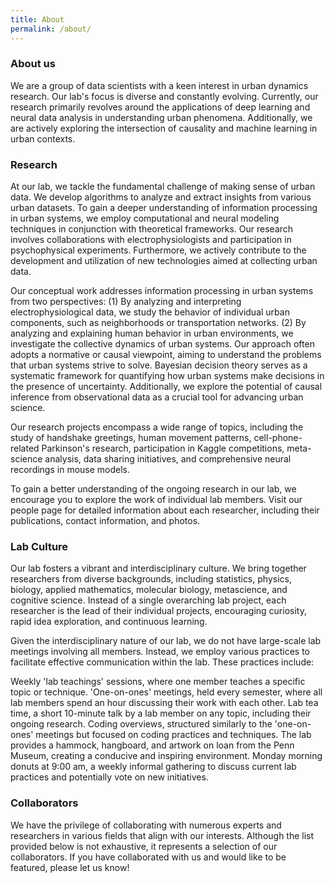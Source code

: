```yaml
---
title: About
permalink: /about/
---
```


### About us
We are a group of data scientists with a keen interest in urban dynamics research. Our lab's focus is diverse and constantly evolving. Currently, our research primarily revolves around the applications of deep learning and neural data analysis in understanding urban phenomena. Additionally, we are actively exploring the intersection of causality and machine learning in urban contexts.

### Research
At our lab, we tackle the fundamental challenge of making sense of urban data. We develop algorithms to analyze and extract insights from various urban datasets. To gain a deeper understanding of information processing in urban systems, we employ computational and neural modeling techniques in conjunction with theoretical frameworks. Our research involves collaborations with electrophysiologists and participation in psychophysical experiments. Furthermore, we actively contribute to the development and utilization of new technologies aimed at collecting urban data.

Our conceptual work addresses information processing in urban systems from two perspectives: (1) By analyzing and interpreting electrophysiological data, we study the behavior of individual urban components, such as neighborhoods or transportation networks. (2) By analyzing and explaining human behavior in urban environments, we investigate the collective dynamics of urban systems. Our approach often adopts a normative or causal viewpoint, aiming to understand the problems that urban systems strive to solve. Bayesian decision theory serves as a systematic framework for quantifying how urban systems make decisions in the presence of uncertainty. Additionally, we explore the potential of causal inference from observational data as a crucial tool for advancing urban science.

Our research projects encompass a wide range of topics, including the study of handshake greetings, human movement patterns, cell-phone-related Parkinson's research, participation in Kaggle competitions, meta-science analysis, data sharing initiatives, and comprehensive neural recordings in mouse models.

To gain a better understanding of the ongoing research in our lab, we encourage you to explore the work of individual lab members. Visit our people page for detailed information about each researcher, including their publications, contact information, and photos.

### Lab Culture
Our lab fosters a vibrant and interdisciplinary culture. We bring together researchers from diverse backgrounds, including statistics, physics, biology, applied mathematics, molecular biology, metascience, and cognitive science. Instead of a single overarching lab project, each researcher is the lead of their individual projects, encouraging curiosity, rapid idea exploration, and continuous learning.

Given the interdisciplinary nature of our lab, we do not have large-scale lab meetings involving all members. Instead, we employ various practices to facilitate effective communication within the lab. These practices include:

Weekly 'lab teachings' sessions, where one member teaches a specific topic or technique.
'One-on-ones' meetings, held every semester, where all lab members spend an hour discussing their work with each other.
Lab tea time, a short 10-minute talk by a lab member on any topic, including their ongoing research.
Coding overviews, structured similarly to the 'one-on-ones' meetings but focused on coding practices and techniques.
The lab provides a hammock, hangboard, and artwork on loan from the Penn Museum, creating a conducive and inspiring environment.
Monday morning donuts at 9:00 am, a weekly informal gathering to discuss current lab practices and potentially vote on new initiatives.


### Collaborators

We have the privilege of collaborating with numerous experts and researchers in various fields that align with our interests. Although the list provided below is not exhaustive, it represents a selection of our collaborators. If you have collaborated with us and would like to be featured, please let us know!